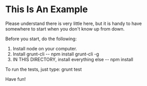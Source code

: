 This Is An Example
==================

Please understand there is very little here, but it is handy to have somewhere to start when you don't know up from down.

Before you start, do the following:

1. Install node on your computer.
2. Install grunt-cli -- npm install grunt-cli -g
3. IN THIS DIRECTORY, install everything else -- npm install

To run the tests, just type: grunt test

Have fun!